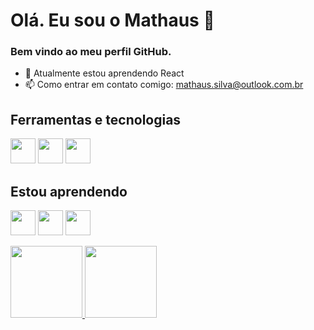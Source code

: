 # Olá. Eu sou o Mathaus 👋


### Bem vindo ao meu perfil GitHub.

- 🌱 Atualmente estou aprendendo React
- 📫 Como entrar em contato comigo: mathaus.silva@outlook.com.br


## Ferramentas e tecnologias
<img src="https://cdn.jsdelivr.net/gh/devicons/devicon/icons/html5/html5-original.svg" width="40" height="40"/> <img src="https://cdn.jsdelivr.net/gh/devicons/devicon/icons/css3/css3-original.svg" width="40" height="40"/> <img src="https://cdn.jsdelivr.net/gh/devicons/devicon/icons/git/git-original.svg" width="40" height="40"/>

## Estou aprendendo
<img src="https://cdn.jsdelivr.net/gh/devicons/devicon/icons/javascript/javascript-original.svg" width="40" height="40"/> <img src="https://cdn.jsdelivr.net/gh/devicons/devicon/icons/react/react-original.svg" width="40" height="40"/> <img src="https://cdn.jsdelivr.net/gh/devicons/devicon/icons/python/python-original.svg" width="40" height="40"/>




<div>
<a href="https://github.com/Mathaus1">
<img loading="lazy" height="115em" src="https://github-readme-stats.vercel.app/api/top-langs/?username=Mathaus1&layout=compact&langs_count=7&theme=dracula"/>
<img loading="lazy" height="115em" src="https://github-readme-stats.vercel.app/api?username=Mathaus1&show_icons=true&theme=dracula&include_all_commits=true&count_private=true"/>
</div>
